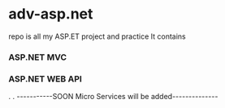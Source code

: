 # adv-asp.net
repo is all my ASP.ET project and practice 
It contains 
### ASP.NET MVC
### ASP.NET WEB API
.
.
-----------SOON Micro Services will be added--------------
